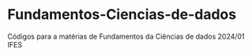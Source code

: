 # Fundamentos-Ciencias-de-dados
Códigos para a matérias de Fundamentos da Ciências de dados 2024/01 IFES

